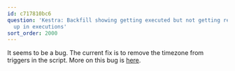 ```yaml
---
id: c717810bc6
question: 'Kestra: Backfill showing getting executed but not getting results or showing
  up in executions'
sort_order: 2000
---
```


It seems to be a bug. The current fix is to remove the timezone from triggers in the script. More on this bug is [here](https://github.com/kestra-io/kestra/issues/7227).